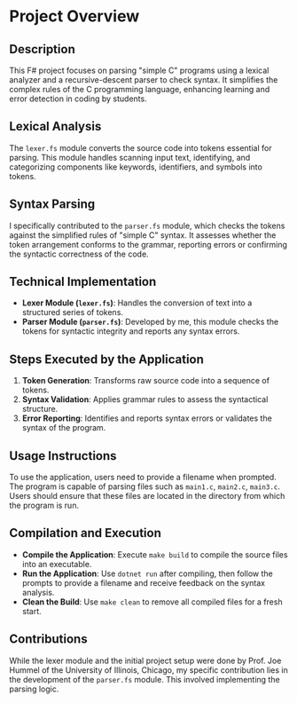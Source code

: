 # Project Overview

## Description
This F# project focuses on parsing "simple C" programs using a lexical analyzer and a recursive-descent parser to check syntax. It simplifies the complex rules of the C programming language, enhancing learning and error detection in coding by students.

## Lexical Analysis
The `lexer.fs` module converts the source code into tokens essential for parsing. This module handles scanning input text, identifying, and categorizing components like keywords, identifiers, and symbols into tokens.

## Syntax Parsing
I specifically contributed to the `parser.fs` module, which checks the tokens against the simplified rules of "simple C" syntax. It assesses whether the token arrangement conforms to the grammar, reporting errors or confirming the syntactic correctness of the code.

## Technical Implementation
- **Lexer Module (`lexer.fs`)**: Handles the conversion of text into a structured series of tokens.
- **Parser Module (`parser.fs`)**: Developed by me, this module checks the tokens for syntactic integrity and reports any syntax errors.

## Steps Executed by the Application
1. **Token Generation**: Transforms raw source code into a sequence of tokens.
2. **Syntax Validation**: Applies grammar rules to assess the syntactical structure.
3. **Error Reporting**: Identifies and reports syntax errors or validates the syntax of the program.

## Usage Instructions
To use the application, users need to provide a filename when prompted. The program is capable of parsing files such as `main1.c`, `main2.c`, `main3.c`. Users should ensure that these files are located in the directory from which the program is run.

## Compilation and Execution
- **Compile the Application**: Execute `make build` to compile the source files into an executable.
- **Run the Application**: Use `dotnet run` after compiling, then follow the prompts to provide a filename and receive feedback on the syntax analysis.
- **Clean the Build**: Use `make clean` to remove all compiled files for a fresh start.

## Contributions
While the lexer module and the initial project setup were done by Prof. Joe Hummel of the University of Illinois, Chicago, my specific contribution lies in the development of the `parser.fs` module. This involved implementing the parsing logic.
